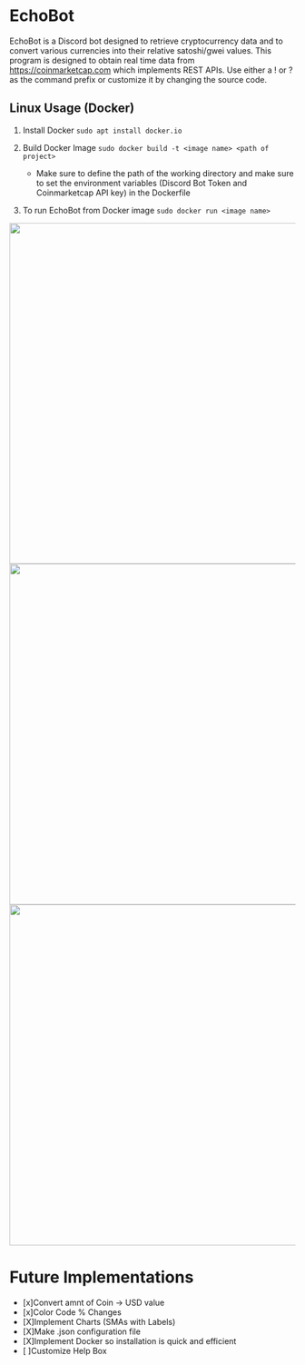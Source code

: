 # EchoBot

EchoBot is a Discord bot designed to retrieve cryptocurrency data and to convert various currencies into their relative satoshi/gwei values. This program is designed to obtain real time data from https://coinmarketcap.com which implements REST APIs. Use either a ! or ? as the command prefix or customize it by changing the source code.


## Linux Usage (Docker)
1. Install Docker `sudo apt install docker.io`

2. Build Docker Image `sudo docker build -t <image name> <path of project>`
   - Make sure to define the path of the working directory and make sure to set the environment variables (Discord Bot Token and Coinmarketcap API key) in the Dockerfile

3. To run EchoBot from Docker image `sudo docker run <image name>`

<img src="https://imgur.com/JGnSYiZ.png" width="600">

<img src="https://imgur.com/cXvtwAO.png" width="600">

<img src="https://imgur.com/EN8ZDty.png" width="600">

# Future Implementations

- [x]Convert amnt of Coin -> USD value
- [x]Color Code % Changes
- [X]Implement Charts (SMAs with Labels)
- [X]Make .json configuration file 
- [X]Implement Docker so installation is quick and efficient
- [ ]Customize Help Box

